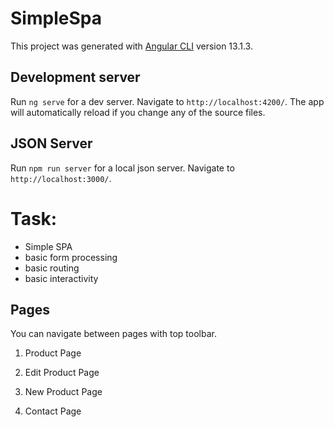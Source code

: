 # SimpleSpa

This project was generated with [Angular CLI](https://github.com/angular/angular-cli) version 13.1.3.

## Development server

Run `ng serve` for a dev server. Navigate to `http://localhost:4200/`. The app will automatically reload if you change any of the source files.

## JSON Server

Run `npm run server` for a local json server. Navigate to `http://localhost:3000/`. 

# Task:
- Simple SPA
- basic form processing
- basic routing
- basic interactivity

## Pages

You can navigate between pages with top toolbar.

1. Product Page

2. Edit Product Page

3. New Product Page

4. Contact Page

